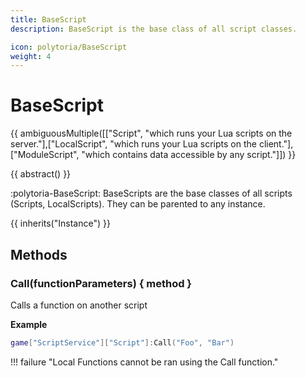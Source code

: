 ```yaml
---
title: BaseScript
description: BaseScript is the base class of all script classes.

icon: polytoria/BaseScript
weight: 4
---
```


# BaseScript

{{ ambiguousMultiple([["Script", "which runs your Lua scripts on the server."],["LocalScript", "which runs your Lua scripts on the client."],["ModuleScript", "which contains data accessible by any script."]]) }}

{{ abstract() }}

:polytoria-BaseScript: BaseScripts are the base classes of all scripts (Scripts, LocalScripts). They can be parented to any instance.

{{ inherits("Instance") }}

## Methods

### Call(functionParameters) { method }

Calls a function on another script

**Example**

```lua
game["ScriptService"]["Script"]:Call("Foo", "Bar")
```

<div data-search-exclude markdown>
!!! failure "Local Functions cannot be ran using the Call function."
</div>
